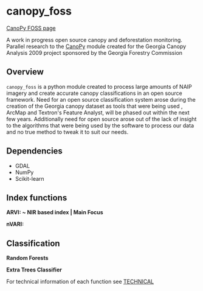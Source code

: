 # **canopy_foss** 

[CanoPy FOSS page](https://gislab.isnew.info/open_source_canopy_classification)

A work in progress open source canopy and deforestation monitoring. Parallel
research to the [CanoPy](https://github.com/HuidaeCho/canopy) module created
for the Georgia Canopy Analysis 2009 project sponsored by the Georgia Forestry
Commission

## Overview

`canopy_foss` is a python module created to process large amounts of NAIP
imagery and create accurate canopy classifications in an open source
framework. Need for an open source classification system arose during the
creation of the Georgia canopy dataset as tools that were being used
, ArcMap and Textron's Feature Analyst, will be phased out within the next
few years. Additionally need for open source arose out of the lack of
insight to the algorithms that were being used by the software to
process our data and no true method to tweak it to suit our needs.

## Dependencies

- GDAL 
- NumPy
- Scikit-learn

## Index functions

**ARVI: ~ NIR based index | Main Focus** 

**nVARI:**
 
## Classification 

**Random Forests**

**Extra Trees Classifier** 

For technical information of each function see [TECHNICAL](TECHNICAL.md)
